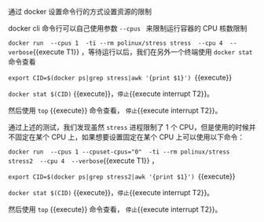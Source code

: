 通过 docker 设置命令行的方式设置资源的限制

docker cli 命令行可以自己使用参数 `--cpus ` 来限制运行容器的 CPU 核数限制

`docker run  --cpus 1  -ti --rm polinux/stress stress  --cpu 4  --verbose`{{execute T1}} ，等待运行以后，我们在另外一个终端使用 `docker stat` 命令查看

`export CID=$(docker ps|grep stress|awk '{print $1}') `{{execute}}

`docker stat $(CID)` {{execute}}，`停止`{{execute interrupt T2}}。

然后使用 `top` {{execute}} 命令查看， `停止`{{execute interrupt T2}}。



通过上述的测试，我们发现虽然 `stress` 进程限制了 1 个 CPU，但是使用的时候并不固定在某个 CPU 上，如果想要设置固定在某个 CPU 上可以使用以下命令：

`docker run  --cpus 1 --cpuset-cpus="0"  -ti --rm polinux/stress stress2  --cpu 4  --verbose`{{execute T1}} ，

`export CID=$(docker ps|grep stress2|awk '{print $1}') `{{execute}}

`docker stat $(CID)` {{execute}}，`停止`{{execute interrupt T2}}。

然后使用 `top` {{execute}} 命令查看， `停止`{{execute interrupt T2}}。

